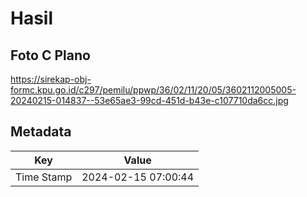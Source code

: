 # Hasil

## Foto C Plano

https://sirekap-obj-formc.kpu.go.id/c297/pemilu/ppwp/36/02/11/20/05/3602112005005-20240215-014837--53e65ae3-99cd-451d-b43e-c107710da6cc.jpg


## Metadata

| Key        | Value               |
| ---------- | ------------------- |
| Time Stamp | 2024-02-15 07:00:44 |



